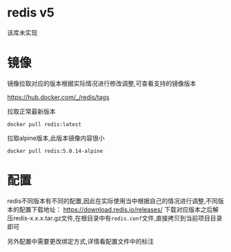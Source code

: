 # redis v5
该库未实现

# 镜像

镜像拉取对应的版本根据实际情况进行修改调整,可查看支持的镜像版本

https://hub.docker.com/_/redis/tags

拉取正常最新版本

```shell
docker pull redis:latest
```

拉取alpine版本,此版本镜像内容很小

```shell
docker pull redis:5.0.14-alpine
```

# 配置

redis不同版本有不同的配置,因此在实际使用当中根据自己的情况进行调整,不同版本的配置下载地址：
https://download.redis.io/releases/
下载对应版本之后解压redis-x.x.x.tar.gz文件,在根目录中有`redis.conf`文件,直接拷贝到当前项目目录即可

另外配置中需要更改绑定方式,详情看配置文件中的标注